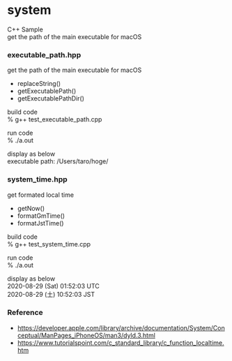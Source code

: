 system
===============

C++ Sample <br/>
get the path of the main executable for macOS  <br/>

### executable_path.hpp
get the path of the main executable for macOS  <br/>

- replaceString()
- getExecutablePath()
- getExecutablePathDir()


build code <br/>
% g++  test_executable_path.cpp <br/>

run code <br/>
% ./a.out <br/>

display as below <br/>
executable path: /Users/taro/hoge/ <br/>


### system_time.hpp
get formated local time <br/>

- getNow()
- formatGmTime()
- formatJstTime()


build code <br/>
% g++  test_system_time.cpp <br/>

run code <br/>
% ./a.out <br/>

display as below <br/>
2020-08-29 (Sat) 01:52:03 UTC <br/>
2020-08-29 (土) 10:52:03 JST <br/>


### Reference
- https://developer.apple.com/library/archive/documentation/System/Conceptual/ManPages_iPhoneOS/man3/dyld.3.html
- https://www.tutorialspoint.com/c_standard_library/c_function_localtime.htm



